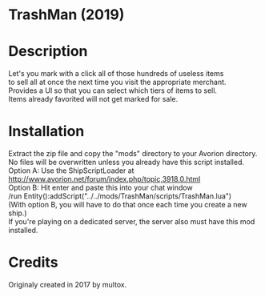# TrashMan (2019)

Description
===========
Let's you mark with a click all of those hundreds of useless items  
to sell all at once the next time you visit the appropriate merchant.  
Provides a UI so that you can select which tiers of items to sell.  
Items already favorited will not get marked for sale.

Installation
============
Extract the zip file and copy the "mods" directory to your Avorion directory.  
No files will be overwritten unless you already have this script installed.  
Option A: Use the ShipScriptLoader at http://www.avorion.net/forum/index.php/topic,3918.0.html  
Option B: Hit enter and paste this into your chat window  
/run Entity():addScript("../../mods/TrashMan/scripts/TrashMan.lua")  
(With option B, you will have to do that once each time you create a new ship.)  
If you're playing on a dedicated server, the server also must have this mod installed.  

Credits
=======
Originaly created in 2017 by multox.

